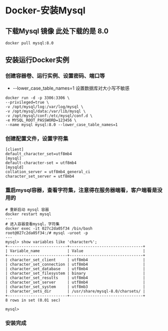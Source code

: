 # Docker-安装Mysql

## 下载Mysql 镜像 此处下载的是 8.0

```shell
docker pull mysql:8.0
```

## 安装运行Docker实例

### 创建容器卷、运行实例、设置密码、端口等

* --lower_case_table_names=1 设置数据库对大小写不敏感

```shell
docker run -d -p 3306:3306 \
--privileged=true \
-v /opt/mysql/log:/var/log/mysql \
-v /opt/mysql/data:/var/lib/mysql \
-v /opt/mysql/conf:/etc/mysql/conf.d \
-e MYSQL_ROOT_PASSWORD=123456 \
--name mysql mysql:8.0 --lower_case_table_names=1
```

### 创建配置文件，设置字符集

```properties
[client]
default_character_set=utf8mb4
[mysql]
default-character-set = utf8mb4
[mysqld]
collation_server = utf8mb4_general_ci
character_set_server = utf8mb4
```

### 重启mysql容器，查看字符集，注意得在服务器端看，客户端看是没用的

```shell
# 重新启动 mysql 容器
docker restart mysql
---
# 进入容器查看mysql，字符集
docker exec -it 027c2da05f34 /bin/bash
root@027c2da05f34:/# mysql -uroot -p
---
mysql> show variables like 'character%';
+--------------------------+--------------------------------+
| Variable_name            | Value                          |
+--------------------------+--------------------------------+
| character_set_client     | utf8mb4                        |
| character_set_connection | utf8mb4                        |
| character_set_database   | utf8mb4                        |
| character_set_filesystem | binary                         |
| character_set_results    | utf8mb4                        |
| character_set_server     | utf8mb4                        |
| character_set_system     | utf8mb3                        |
| character_sets_dir       | /usr/share/mysql-8.0/charsets/ |
+--------------------------+--------------------------------+
8 rows in set (0.01 sec)

mysql> 

```

### 安装完成




